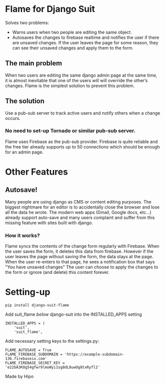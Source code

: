 # Flame for Django Suit

Solves two problems:

 - Warns users when two people are editing the same object. 
 - Autosaves the changes to firebase realtime and notifies the user if there are unsaved changes. If the user leaves the page for some reason, they can see their unsaved changes and apply them to the form.
 
## The main problem

When two users are editing the same django admin page at the same time, it is almost inevitable that one of the users will will override the other’s changes. 
Flame is the simplest solution to prevent this problem. 

## The solution

Use a pub-sub server to track active users and notify others when a change occurs.

### No need to set-up Tornado or similar pub-sub server.

Flame uses Firebase as the pub-sub provider. Firebase is quite reliable and the free tier already supports up to 50 connections which should be enough for an admin page. 

# Other Features
## Autosave!

Many people are using django as CMS or content editing purposes. The biggest nightmare for an editor is to accidentally close the browser and lose all the data he wrote. 
The modern web apps (Gmail, Google docs, etc...) already support auto-save and many users complaint and suffer from this missing feature with sites built with django.

### How it works?
Flame syncs the contents of the change form regularly with Firebase. When the user saves the form, it deletes this data from firebase.
However if the user leaves the page without saving the form, the data stays at the page. 
When the user re-enters to that page, he sees a notification box that says "You have unsaved changes" 
The user can choose to apply the changes to the form or ignore (and delete) this content forever.

# Setting-up

```
pip install django-suit-flame
```

Add suit_flame *below* django-suit into the INSTALLED_APPS setting

```
INSTALLED_APPS = (
    'suit',
    'suit_flame',
```


Add necessary setting keys to the settings.py:

```
FLAME_AUTOSAVE = True
FLAME_FIREBASE_SUBDOMAIN = 'https://example-subdomain-136.firebaseio.com'
FLAME_FIREBASE_SECRET_KEY = 'e22bA3KOg54gfwr9lmoWyi1sg8dL8uwOg8txRyfl2'
```



Made by Hipo